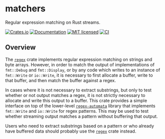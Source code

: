 # matchers

Regular expression matching on Rust streams.

[![Crates.io][crates-badge]][crates-url]
[![Documentation][docs-badge]][docs-url]
[![MIT licensed][mit-badge]][mit-url]
[![CI][ci-badge]][ci-url]

[crates-badge]: https://img.shields.io/crates/v/matchers.svg
[crates-url]: https://crates.io/crates/matchers
[docs-badge]: https://docs.rs/matchers/badge.svg
[docs-url]: https://docs.rs/matchers
[mit-badge]: https://img.shields.io/badge/license-MIT-blue.svg
[mit-url]: LICENSE
[ci-badge]: https://github.com/hawkw/matchers/actions/workflows/ci.yml/badge.svg
[ci-url]: https://github.com/hawkw/matchers/actions/workflows/ci.yml

## Overview

The [`regex`] crate implements regular expression matching on strings and byte
arrays. However, in order to match the output of implementations of `fmt::Debug`
and `fmt::Display`, or by any code which writes to an instance of `fmt::Write`
or `io::Write`, it is necessary to first allocate a buffer, write to that
buffer, and then match the buffer against a regex.

In cases where it is not necessary to extract substrings, but only to test whether
or not output matches a regex, it is not strictly necessary to allocate and
write this output to a buffer. This crate provides a simple interface on top of
the lower-level [`regex-automata`] library that implements `fmt::Write` and
`io::Write` for regex patterns. This may be used to test whether streaming
output matches a pattern without buffering that output.

Users who need to extract substrings based on a pattern or who already have
buffered data should probably use the [`regex`] crate instead.

[`regex`]: https://crates.io/crates/regex
[`regex-automata`]: https://crates.io/crates/regex-automata
